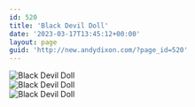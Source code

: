 ```yaml
---
id: 520
title: 'Black Devil Doll'
date: '2023-03-17T13:45:12+00:00'
layout: page
guid: 'http://new.andydixon.com/?page_id=520'
---
```


![Black Devil Doll](https://i0.wp.com/assets.g8x2.ldn.idrivee2-23.com/posters/Black%20Devil%20Doll%2001.jpg?w=1200&ssl=1 "Black Devil Doll")  
![Black Devil Doll](https://i0.wp.com/assets.g8x2.ldn.idrivee2-23.com/posters/Black%20Devil%20Doll%2002.jpg?w=1200&ssl=1 "Black Devil Doll")  
![Black Devil Doll](https://i0.wp.com/assets.g8x2.ldn.idrivee2-23.com/posters/Black%20Devil%20Doll%2003.jpg?w=1200&ssl=1 "Black Devil Doll")